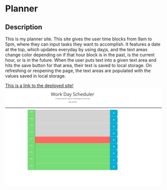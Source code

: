 # Planner

## Description

This is my planner site. This site gives the user time blocks from 9am to 5pm, where they can input tasks they want to accomplish. It features a date at the top, which updates everyday by using dayjs, and the text areas change color depending on if that hour block is in the past, is the current hour, or is in the future.  When the user puts text into a given text area and hits the save button for that area, their text is saved to local storage. On refreshing or reopening the page, the text areas are populated with the values saved in local storage. 

[This is a link to the deployed site!](https://danmac121.github.io/Planner/)
![This is an image of the site](./assets/img/plannerScreenshot.png)